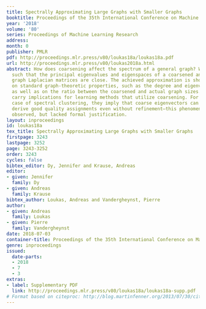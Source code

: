 ```yaml
---
title: Spectrally Approximating Large Graphs with Smaller Graphs
booktitle: Proceedings of the 35th International Conference on Machine Learning
year: '2018'
volume: '80'
series: Proceedings of Machine Learning Research
address: 
month: 0
publisher: PMLR
pdf: http://proceedings.mlr.press/v80/loukas18a/loukas18a.pdf
url: http://proceedings.mlr.press/v80/loukas2018a.html
abstract: How does coarsening affect the spectrum of a general graph? We provide conditions
  such that the principal eigenvalues and eigenspaces of a coarsened and original
  graph Laplacian matrices are close. The achieved approximation is shown to depend
  on standard graph-theoretic properties, such as the degree and eigenvalue distributions,
  as well as on the ratio between the coarsened and actual graph sizes. Our results
  carry implications for learning methods that utilize coarsening. For the particular
  case of spectral clustering, they imply that coarse eigenvectors can be used to
  derive good quality assignments even without refinement—this phenomenon was previously
  observed, but lacked formal justification.
layout: inproceedings
id: loukas18a
tex_title: Spectrally Approximating Large Graphs with Smaller Graphs
firstpage: 3243
lastpage: 3252
page: 3243-3252
order: 3243
cycles: false
bibtex_editor: Dy, Jennifer and Krause, Andreas
editor:
- given: Jennifer
  family: Dy
- given: Andreas
  family: Krause
bibtex_author: Loukas, Andreas and Vandergheynst, Pierre
author:
- given: Andreas
  family: Loukas
- given: Pierre
  family: Vandergheynst
date: 2018-07-03
container-title: Proceedings of the 35th International Conference on Machine Learning
genre: inproceedings
issued:
  date-parts:
  - 2018
  - 7
  - 3
extras:
- label: Supplementary PDF
  link: http://proceedings.mlr.press/v80/loukas18a/loukas18a-supp.pdf
# Format based on citeproc: http://blog.martinfenner.org/2013/07/30/citeproc-yaml-for-bibliographies/
---
```

